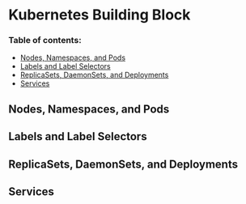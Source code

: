 # Kubernetes Building Block

### Table of contents:
- [Nodes, Namespaces, and Pods](#nodes-namespaces-and-pods)
- [Labels and Label Selectors](#labels-and-label-selectors)
- [ReplicaSets, DaemonSets, and Deployments](#replicasets-daemonsets-and-deployments)
- [Services](#services)

## Nodes, Namespaces, and Pods



## Labels and Label Selectors



## ReplicaSets, DaemonSets, and Deployments



## Services
